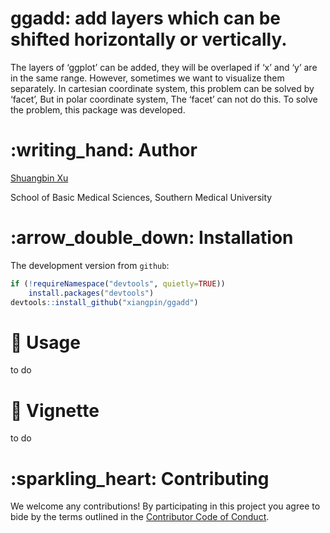 <!-- README.md is generated from README.Rmd. Please edit that file -->

# ggadd: add layers which can be shifted horizontally or vertically.

The layers of ‘ggplot’ can be added, they will be overlaped if ‘x’ and
‘y’ are in the same range. However, sometimes we want to visualize
them separately. In cartesian coordinate system, this problem can be
solved by ‘facet’, But in polar coordinate system, The ‘facet’ can not
do this. To solve the problem, this package was developed.

# :writing\_hand: Author

[Shuangbin Xu](https://github.com/xiangpin)

School of Basic Medical Sciences, Southern Medical University

# :arrow\_double\_down: Installation

The development version from `github`:

``` r
if (!requireNamespace("devtools", quietly=TRUE))
    install.packages("devtools")
devtools::install_github("xiangpin/ggadd")
```

# :beginner: Usage

to do

# :book: Vignette

to do

# :sparkling\_heart: Contributing

We welcome any contributions\! By participating in this project you
agree to bide by the terms outlined in the [Contributor Code of
Conduct](CONDUCT.md).
